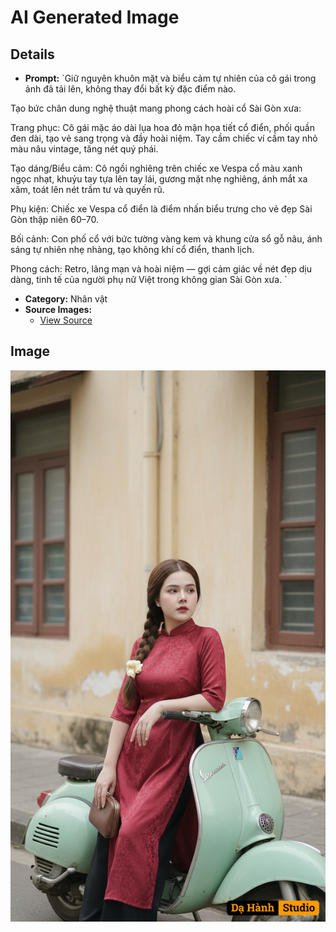 # AI Generated Image

## Details
- **Prompt:** `Giữ nguyên khuôn mặt và biểu cảm tự nhiên của cô gái trong ảnh đã tải lên, không thay đổi bất kỳ đặc điểm nào.

Tạo bức chân dung nghệ thuật mang phong cách hoài cổ Sài Gòn xưa:

Trang phục: Cô gái mặc áo dài lụa hoa đỏ mận họa tiết cổ điển, phối quần đen dài, tạo vẻ sang trọng và đầy hoài niệm. Tay cầm chiếc ví cầm tay nhỏ màu nâu vintage, tăng nét quý phái.

Tạo dáng/Biểu cảm: Cô ngồi nghiêng trên chiếc xe Vespa cổ màu xanh ngọc nhạt, khuỷu tay tựa lên tay lái, gương mặt nhẹ nghiêng, ánh mắt xa xăm, toát lên nét trầm tư và quyến rũ.

Phụ kiện: Chiếc xe Vespa cổ điển là điểm nhấn biểu trưng cho vẻ đẹp Sài Gòn thập niên 60–70.

Bối cảnh: Con phố cổ với bức tường vàng kem và khung cửa sổ gỗ nâu, ánh sáng tự nhiên nhẹ nhàng, tạo không khí cổ điển, thanh lịch.

Phong cách: Retro, lãng mạn và hoài niệm — gợi cảm giác về nét đẹp dịu dàng, tinh tế của người phụ nữ Việt trong không gian Sài Gòn xưa. `
- **Category:** Nhân vật
- **Source Images:**
  - [View Source](https://raw.githubusercontent.com/lenzcomvth/ImageLibrary/main/Female.png)

## Image
![AI Generated Image](./image-2025-10-07T01-34-24-214Z-752n5.png)